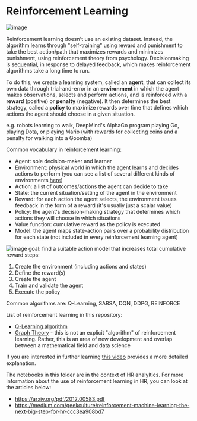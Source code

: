 # Reinforcement Learning
![image](https://user-images.githubusercontent.com/89811204/145855970-3fe624aa-df34-4147-a144-59f208d318ed.png)

Reinforcement learning doesn't use an existing dataset. Instead, the algorithm learns through "self-training" using reward and punishment to take the best action/path that maximizes rewards and minimizes punishment, using reinforcement theory from psychology. Decisionmaking is sequential, in response to delayed feedback, which makes reinforcement algorithms take a long time to run.

To do this, we create a learning system, called an **agent**, that can collect its own data through trial-and-error in an **environment** in which the agent makes observations, selects and perform actions, and is reinforced with a **reward** (positive) or **penalty** (negative). It then determines the best strategy, called a **policy** to maximize rewards over time that defines which actions the agent should choose in a given situation.

e.g. robots learning to walk, DeepMind's AlphaGo program playing Go, playing Dota, or playing Mario (with rewards for collecting coins and a penalty for walking into a Goomba)

Common vocabulary in reinforcement learning:
- Agent: sole decision-maker and learner
- Environment: physical world in which the agent learns and decides actions to perform (you can see a list of several different kinds of environments [here](https://medium.com/@mauriciofadelargerich/reinforcement-learning-environments-cff767bc241f))
- Action: a list of outcomes/actions the agent can decide to take
- State: the current situation/setting of the agent in the environment
- Reward: for each action the agent selects, the environment issues feedback in the form of a reward (it's usually just a scalar value)
- Policy: the agent's decision-making strategy that determines which actions they will choose in which situations
- Value function: cumulative reward as the policy is executed
- Model: the agent maps state-action pairs over a probability distribution for each state (not included in every reinforcement learning agent)

![image](https://editor.analyticsvidhya.com/uploads/229274.jpg)
goal: find a suitable action model that increases total cumulative reward
steps:
1) Create the environment (including actions and states)
2) Define the reward(s)
3) Create the agent
4) Train and validate the agent
5) Execute the policy

Common algorithms are: Q-Learning, SARSA, DQN, DDPG, REINFORCE

List of reinforcement learning in this repository:
  - [Q-Learning algorithm](https://github.com/Madison-Bunting/INDE-577/tree/main/reinforcement%20learning/1%20-%20q-learning)
  - [Graph Theory](https://github.com/Madison-Bunting/INDE-577/tree/main/reinforcement%20learning/2%20-%20graph%20theory) - this is not an explicit "algorithm" of reinforcement learning. Rather, this is an area of new development and overlap between a mathematical field and data science

If you are interested in further learning [this video](https://www.youtube.com/watch?v=wVXXLLT6srY) provides a more detailed explanation.

The notebooks in this folder are in the context of HR analyltics. For more information about the use of reinforcement learning in HR, you can look at the articles below:
- https://arxiv.org/pdf/2012.00583.pdf
- https://medium.com/geekculture/reinforcement-machine-learning-the-next-big-step-for-hr-ccc3ea908bd7
